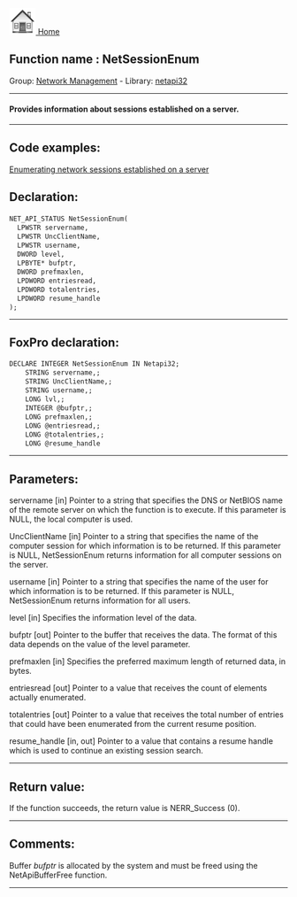 [<img src="../../images/home.png"> Home ](https://github.com/VFPX/Win32API)  

## Function name : NetSessionEnum
Group: [Network Management](../../functions_group.md#Network_Management)  -  Library: [netapi32](../../Libraries.md#netapi32)  
***  


#### Provides information about sessions established on a server.
***  


## Code examples:
[Enumerating network sessions established on a server](../../samples/sample_505.md)  

## Declaration:
```foxpro  
NET_API_STATUS NetSessionEnum(
  LPWSTR servername,
  LPWSTR UncClientName,
  LPWSTR username,
  DWORD level,
  LPBYTE* bufptr,
  DWORD prefmaxlen,
  LPDWORD entriesread,
  LPDWORD totalentries,
  LPDWORD resume_handle
);  
```  
***  


## FoxPro declaration:
```foxpro  
DECLARE INTEGER NetSessionEnum IN Netapi32;
	STRING servername,;
	STRING UncClientName,;
	STRING username,;
	LONG lvl,;
	INTEGER @bufptr,;
	LONG prefmaxlen,;
	LONG @entriesread,;
	LONG @totalentries,;
	LONG @resume_handle  
```  
***  


## Parameters:
servername 
[in] Pointer to a string that specifies the DNS or NetBIOS name of the remote server on which the function is to execute. If this parameter is NULL, the local computer is used.

UncClientName 
[in] Pointer to a string that specifies the name of the computer session for which information is to be returned. If this parameter is NULL, NetSessionEnum returns information for all computer sessions on the server. 

username 
[in] Pointer to a string that specifies the name of the user for which information is to be returned. If this parameter is NULL, NetSessionEnum returns information for all users. 

level 
[in] Specifies the information level of the data.

bufptr 
[out] Pointer to the buffer that receives the data. The format of this data depends on the value of the level parameter.

prefmaxlen 
[in] Specifies the preferred maximum length of returned data, in bytes. 

entriesread 
[out] Pointer to a value that receives the count of elements actually enumerated. 

totalentries 
[out] Pointer to a value that receives the total number of entries that could have been enumerated from the current resume position. 

resume_handle 
[in, out] Pointer to a value that contains a resume handle which is used to continue an existing session search.  
***  


## Return value:
If the function succeeds, the return value is NERR_Success (0).  
***  


## Comments:
Buffer <Em>bufptr</Em> is allocated by the system and must be freed using the NetApiBufferFree function.  
  
***  

